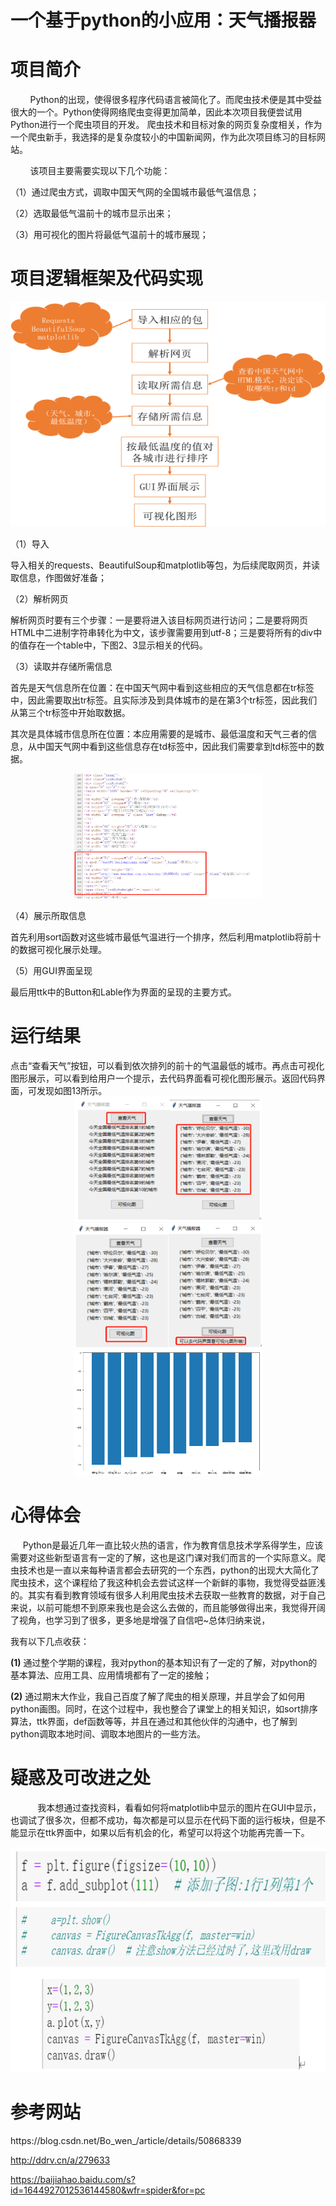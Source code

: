 # 一个基于python的小应用：天气播报器               
<h1>项目简介</h1>
&nbsp;&nbsp;&nbsp;&nbsp;&nbsp;&nbsp;&nbsp;&nbsp;Python的出现，使得很多程序代码语言被简化了。而爬虫技术便是其中受益很大的一个。Python使得网络爬虫变得更加简单，因此本次项目我便尝试用Python进行一个爬虫项目的开发。
爬虫技术和目标对象的网页复杂度相关，作为一个爬虫新手，我选择的是复杂度较小的中国新闻网，作为此次项目练习的目标网站。 

&nbsp;&nbsp;&nbsp;&nbsp;&nbsp;&nbsp;&nbsp;&nbsp;该项目主要需要实现以下几个功能：

（1）通过爬虫方式，调取中国天气网的全国城市最低气温信息；

（2）选取最低气温前十的城市显示出来；

（3）用可视化的图片将最低气温前十的城市展现；

<h1>项目逻辑框架及代码实现</h1>
 
  <div align="center"><img src="https://github.com/guanqunliu/-python-/blob/master/images/1.png" height="360" width="604" > </div> 
  
（1）导入

导入相关的requests、BeautifulSoup和matplotlib等包，为后续爬取网页，并读取信息，作图做好准备；

（2）解析网页

解析网页时要有三个步骤：一是要将进入该目标网页进行访问；二是要将网页HTML中二进制字符串转化为中文，该步骤需要用到utf-8；三是要将所有的div中的值存在一个table中，下图2、3显示相关的代码。

（3）读取并存储所需信息

首先是天气信息所在位置：在中国天气网中看到这些相应的天气信息都在tr标签中，因此需要取出tr标签。且实际涉及到具体城市的是在第3个tr标签，因此我们从第三个tr标签中开始取数据。

其次是具体城市信息所在位置：本应用需要的是城市、最低温度和天气三者的信息，从中国天气网中看到这些信息存在td标签中，因此我们需要拿到td标签中的数据。

 <div align="center"><img src="https://github.com/guanqunliu/-python-/blob/master/images/5.png" height="200" width="300" > </div> 
 
（4）展示所取信息

首先利用sort函数对这些城市最低气温进行一个排序，然后利用matplotlib将前十的数据可视化展示处理。

（5）用GUI界面呈现

最后用ttk中的Button和Lable作为界面的呈现的主要方式。

<h1>运行结果</h1>
点击“查看天气”按钮，可以看到依次排列的前十的气温最低的城市。再点击可视化图形展示，可以看到给用户一个提示，去代码界面看可视化图形展示。返回代码界面，可发现如图13所示。
 <div align="center"><img src="https://github.com/guanqunliu/-python-/blob/master/images/11.png" height="200" width="300"  > </div> 
  <div align="center"><img src="https://github.com/guanqunliu/-python-/blob/master/images/12.png" height="200" width="300"  > </div> 
   <div align="center"><img src="https://github.com/guanqunliu/-python-/blob/master/images/13.png" height="200" width="300"  > </div> 
   
<h1>心得体会</h1>
&nbsp;&nbsp;&nbsp;&nbsp;&nbsp;Python是最近几年一直比较火热的语言，作为教育信息技术学系得学生，应该需要对这些新型语言有一定的了解，这也是这门课对我们而言的一个实际意义。爬虫技术也是一直以来每种语言都会去研究的一个东西，python的出现大大简化了爬虫技术，这个课程给了我这种机会去尝试这样一个新鲜的事物，我觉得受益匪浅的。其实有看到教育领域有很多人利用爬虫技术去获取一些教育的数据，对于自己来说，以前可能想不到原来我也是会这么去做的，而且能够做得出来，我觉得开阔了视角，也学习到了很多，更多地是增强了自信吧~总体归纳来说，

我有以下几点收获：

**(1)** 通过整个学期的课程，我对python的基本知识有了一定的了解，对python的基本算法、应用工具、应用情境都有了一定的接触；

**(2)** 通过期末大作业，我自己百度了解了爬虫的相关原理，并且学会了如何用python画图。同时，在这个过程中，我也整合了课堂上的相关知识，如sort排序算法，ttk界面，def函数等等，并且在通过和其他伙伴的沟通中，也了解到python调取本地时间、调取本地图片的一些方法。


<h1>疑惑及可改进之处</h1>

&nbsp;&nbsp;&nbsp;&nbsp;&nbsp;&nbsp;&nbsp;&nbsp;&nbsp;&nbsp;&nbsp;我本想通过查找资料，看看如何将matplotlib中显示的图片在GUI中显示，也调试了很多次，但都不成功，每次都是可以显示在代码下面的运行板块，但是不能显示在ttk界面中，如果以后有机会的化，希望可以将这个功能再完善一下。
 <div align="center"><img src="https://github.com/guanqunliu/-python-/blob/master/images/14.png" height="360" width="604" > </div> 
 
<h1>参考网站</h1> 
https://blog.csdn.net/Bo_wen_/article/details/50868339

http://ddrv.cn/a/279633

https://baijiahao.baidu.com/s?id=1644927012536144580&wfr=spider&for=pc
